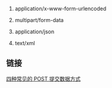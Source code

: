 1. application/x-www-form-urlencoded

2. multipart/form-data

3. application/json

4. text/xml

## 链接
[四种常见的 POST 提交数据方式](https://imququ.com/post/four-ways-to-post-data-in-http.html)